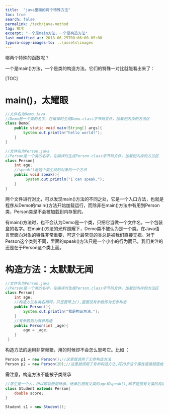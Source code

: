 ```yaml
---
title:  "java里面的两个特殊方法"
toc: true
search: false
permalink: /tech/java-method
tag: 技术
excerpt: "一个是main方法，一个是构造方法"
last_modified_at: 2018-06-25T08:06:00-05:00
typora-copy-images-to: ..\assets\images
---
```


哪两个特殊的函数呢？

一个是main()方法，一个是类的构造方法。它们的特殊一对比就能看出来了：



[TOC]





# main()，太耀眼

~~~java
//文件名为Demo.java
//Demo是一个类的名字，在编译时生成Demo.class字节码文件，加载到内存的方法区
class Demo{
    public static void main(String[] args){
        System.out.println("hello world!");
    }
}
~~~

~~~java
//文件名为Person.java
//Person是一个类的名字，在编译时生成Person.class字节码文件，加载到内存的方法区
class Person{
    int age;
    //speak()是这个类生成的对象的一个方法
    public void speak(){
         System.out.println("I can speak.");
    }
}
~~~

两个文件进行对比，可以发现main()方法的不同之处，它是一个入口方法，也就是程序从Demo的main()方法开始加载运行，而除非在main()方法中有用到Person类，Person类是不会被加载到内存里的。

有main()方法时，也不会认为Demo是一个类，只把它当做一个文件名，一个包装盒的名字。在main()方法的光辉照耀下，Demo类不被认为是一个类。在Java语言里面向对象的特性非常重要，可这个最常见的类总是被我们直接无视。对于Person这个类则不同，里面的speak()方法只是一个小小的行为而已，我们关注的还是在于Person这个类上面。

# 构造方法：太默默无闻

~~~java
//文件名为Person.java
//Person是一个类的名字，在编译时生成Person.class字节码文件，加载到内存的方法区
class Person{
    int age;
    //构造方法与类名相同，只是要带上(),里面没有参数即为无参构造
    public Person(){
        System.out.println("我是构造方法.");
    }
    //有参数则为有参构造
    public Person(int _age){
        age = _age;
    }
 }
~~~

构造方法的运用非常频繁，用的时候却不会怎么思考它。比如 ：

~~~java
Person p1 = new Person();//这里就调用了无参构造方法
Person p2 = new Person(20);//这里就调用了有参构造方法,将20岁这个属性直接赋值给了p2这个Person
~~~

需注意，构造方法不能被子类继承

~~~java
//学生是一个人，所以可以使用继承，继承后拥有父类的age和speak(),却不能拥有父类的构造方法，得自己定义
class Student extends Person{
    double score;
}

Student s1 = new Student();
~~~

